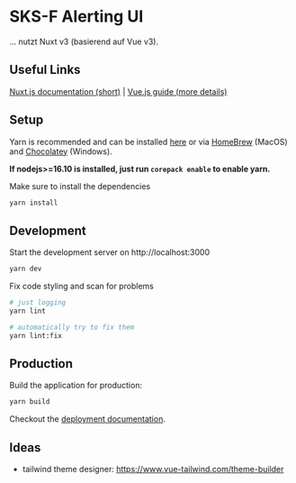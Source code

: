 # SKS-F Alerting UI

... nutzt Nuxt v3 (basierend auf Vue v3).
## Useful Links

[Nuxt.js documentation (short)](https://v3.nuxtjs.org/docs) | [Vue.js guide (more details)](https://v3.vuejs.org/guide)

## Setup

Yarn is recommended and can be installed [here](https://yarnpkg.com/getting-started/install) or via [HomeBrew](https://formulae.brew.sh/formula/yarn#default) (MacOS) and [Chocolatey](https://community.chocolatey.org/packages/yarn) (Windows).

**If nodejs>=16.10 is installed, just run `corepack enable` to enable yarn.**

Make sure to install the dependencies

```bash
yarn install
```

## Development

Start the development server on http://localhost:3000

```bash
yarn dev
```

Fix code styling and scan for problems
```bash
# just logging
yarn lint

# automatically try to fix them
yarn lint:fix
```

## Production

Build the application for production:

```bash
yarn build
```

Checkout the [deployment documentation](https://v3.nuxtjs.org/docs/deployment).

## Ideas
- tailwind theme designer: https://www.vue-tailwind.com/theme-builder